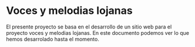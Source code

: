 # Voces y melodias lojanas
El presente proyecto se basa en el desarrollo de un sitio web para el proyecto voces y melodias lojanas.
En este documento podemos ver lo que hemos desarrolado hasta el momento.
